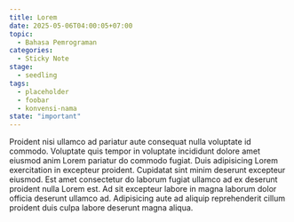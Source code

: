 ```yaml
---
title: Lorem
date: 2025-05-06T04:00:05+07:00
topic: 
  - Bahasa Pemrograman
categories: 
  - Sticky Note
stage: 
  - seedling
tags:
  - placeholder
  - foobar
  - konvensi-nama
state: "important" 
---
```


Proident nisi ullamco ad pariatur aute consequat nulla voluptate id commodo. Voluptate quis tempor in voluptate incididunt dolore amet eiusmod anim Lorem pariatur do commodo fugiat. Duis adipisicing Lorem exercitation in excepteur proident. Cupidatat sint minim deserunt excepteur eiusmod. Est amet consectetur do laborum fugiat ullamco ad ex deserunt proident nulla Lorem est. Ad sit excepteur labore in magna laborum dolor officia deserunt ullamco ad. Adipisicing aute ad aliquip reprehenderit cillum proident duis culpa labore deserunt magna aliqua.